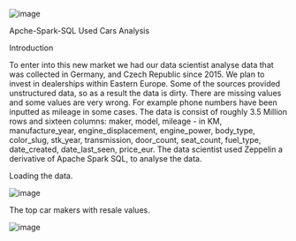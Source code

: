 ![image](https://user-images.githubusercontent.com/43391446/68617459-58857180-0495-11ea-8794-4143c75488ee.png)

Apche-Spark-SQL
Used Cars Analysis

Introduction

To enter into this new market we had our data scientist analyse data that was collected in Germany, and Czech Republic since 2015. We plan to invest in dealerships within Eastern Europe. Some of the sources provided unstructured data, so as a result the data is dirty. There are missing values and some values are very wrong. For example phone numbers have been inputted as mileage in some cases. The data is consist of roughly 3.5 Million rows and sixteen columns: maker, model, mileage - in KM, manufacture_year, engine_displacement, engine_power, body_type, color_slug, stk_year, transmission, door_count, seat_count, fuel_type, date_created, date_last_seen, price_eur. The data scientist used Zeppelin a derivative of Apache Spark SQL, to analyse the data.

Loading the data.

![image](https://user-images.githubusercontent.com/43391446/68617620-a4d0b180-0495-11ea-8543-5112de9a0293.png)

The top car makers with resale values.

![image](https://user-images.githubusercontent.com/43391446/68617749-e3666c00-0495-11ea-8ff9-3f62f99f04c0.png)
